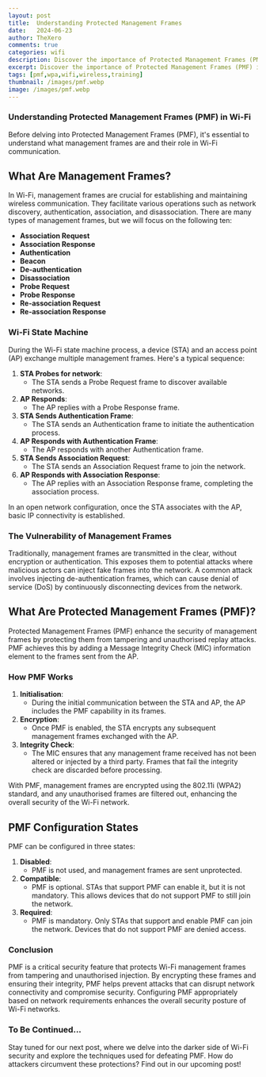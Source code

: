 ```yaml
---
layout: post
title:  Understanding Protected Management Frames
date:	2024-06-23
author: TheXero
comments: true
categories: wifi
description: Discover the importance of Protected Management Frames (PMF) in Wi-Fi networks. Learn how PMF secures management frames, preventing tampering and unauthorised injections. Explore the different configuration states of PMF and understand its role in enhancing Wi-Fi security. Stay tuned for our next post on how attackers defeat PMF and how to protect your network against advanced threats.
excerpt: Discover the importance of Protected Management Frames (PMF) in Wi-Fi networks. Learn how PMF secures management frames, preventing tampering and unauthorised injections. Explore the different configuration states of PMF and understand its role in enhancing Wi-Fi security. Stay tuned for our next post on how attackers defeat PMF and how to protect your network against advanced threats.
tags: [pmf,wpa,wifi,wireless,training]
thumbnail: /images/pmf.webp
image: /images/pmf.webp
---
```


### Understanding Protected Management Frames (PMF) in Wi-Fi
Before delving into Protected Management Frames (PMF), it's essential to understand what management frames are and their role in Wi-Fi communication.

## What Are Management Frames?
In Wi-Fi, management frames are crucial for establishing and maintaining wireless communication. They facilitate various operations such as network discovery, authentication, association, and disassociation. There are many types of management frames, but we will focus on the following ten:
- **Association Request**
- **Association Response**
- **Authentication**
- **Beacon**
- **De-authentication**
- **Disassociation**
- **Probe Request**
- **Probe Response**
- **Re-association Request**
- **Re-association Response**

### Wi-Fi State Machine
During the Wi-Fi state machine process, a device (STA) and an access point (AP) exchange multiple management frames. Here's a typical sequence:
1. **STA Probes for network**:
    - The STA sends a Probe Request frame to discover available networks.
2. **AP Responds**:
    - The AP replies with a Probe Response frame.
3. **STA Sends Authentication Frame**:
    - The STA sends an Authentication frame to initiate the authentication process.
4. **AP Responds with Authentication Frame**:
    - The AP responds with another Authentication frame.
5. **STA Sends Association Request**:
    - The STA sends an Association Request frame to join the network.
6. **AP Responds with Association Response**:
    - The AP replies with an Association Response frame, completing the association process.

In an open network configuration, once the STA associates with the AP, basic IP connectivity is established.

### The Vulnerability of Management Frames
Traditionally, management frames are transmitted in the clear, without encryption or authentication. This exposes them to potential attacks where malicious actors can inject fake frames into the network. A common attack involves injecting de-authentication frames, which can cause denial of service (DoS) by continuously disconnecting devices from the network.

## What Are Protected Management Frames (PMF)?
Protected Management Frames (PMF) enhance the security of management frames by protecting them from tampering and unauthorised replay attacks. PMF achieves this by adding a Message Integrity Check (MIC) information element to the frames sent from the AP.

### How PMF Works
1. **Initialisation**:
    - During the initial communication between the STA and AP, the AP includes the PMF capability in its frames.
2. **Encryption**:
    - Once PMF is enabled, the STA encrypts any subsequent management frames exchanged with the AP.
3. **Integrity Check**:
    - The MIC ensures that any management frame received has not been altered or injected by a third party. Frames that fail the integrity check are discarded before processing.

With PMF, management frames are encrypted using the 802.11i (WPA2) standard, and any unauthorised frames are filtered out, enhancing the overall security of the Wi-Fi network.

## PMF Configuration States
PMF can be configured in three states:
1. **Disabled**:
    - PMF is not used, and management frames are sent unprotected.
2. **Compatible**:
    - PMF is optional. STAs that support PMF can enable it, but it is not mandatory. This allows devices that do not support PMF to still join the network.
3. **Required**:
    - PMF is mandatory. Only STAs that support and enable PMF can join the network. Devices that do not support PMF are denied access.

### Conclusion
PMF is a critical security feature that protects Wi-Fi management frames from tampering and unauthorised injection. By encrypting these frames and ensuring their integrity, PMF helps prevent attacks that can disrupt network connectivity and compromise security. Configuring PMF appropriately based on network requirements enhances the overall security posture of Wi-Fi networks.

### To Be Continued...
Stay tuned for our next post, where we delve into the darker side of Wi-Fi security and explore the techniques used for defeating PMF. How do attackers circumvent these protections? Find out in our upcoming post!

